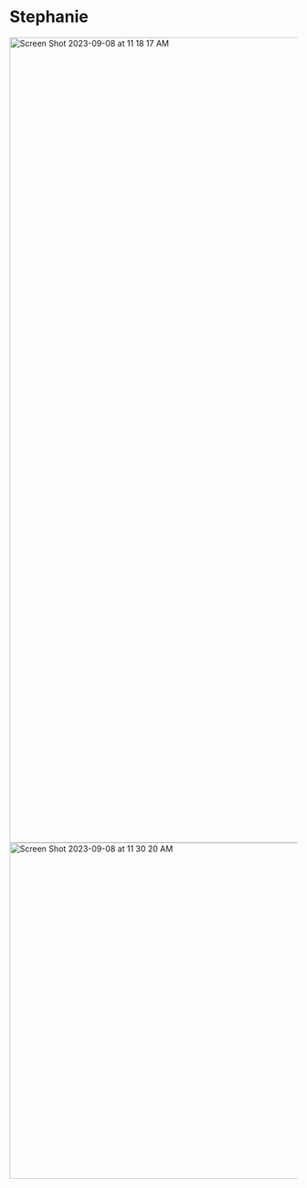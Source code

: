 # Stephanie

<img width="1409" alt="Screen Shot 2023-09-08 at 11 18 17 AM" src="https://github.com/syang44/ECE444-F2023-Assignment1/assets/81589347/feb9fe9d-094a-4d13-9fcd-826f5239a3b8">

<img width="588" alt="Screen Shot 2023-09-08 at 11 30 20 AM" src="https://github.com/syang44/ECE444-F2023-Assignment1/assets/81589347/94cdcf87-770d-46a6-9fde-1f446f0e68b3">

